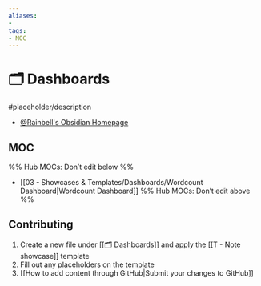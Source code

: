 ```yaml
---
aliases:
- 
tags: 
- MOC
---
```


# 🗂️ Dashboards

#placeholder/description

- [@Rainbell's Obsidian Homepage](https://github.com/Rainbell129/Obsidian-Homepage)

## MOC

%% Hub MOCs: Don’t edit below  %%
-  [[03 - Showcases & Templates/Dashboards/Wordcount Dashboard|Wordcount Dashboard]]
%% Hub MOCs: Don’t edit above  %%


## Contributing

1. Create a new file under [[🗂️ Dashboards]] and apply the [[T - Note showcase]] template
2. Fill out any placeholders on the template
3. [[How to add content through GitHub|Submit your changes to GitHub]]
